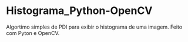 # Histograma_Python-OpenCV
Algortimo simples de PDI para exibir o histograma de uma imagem. Feito com Pyton e OpenCV.
